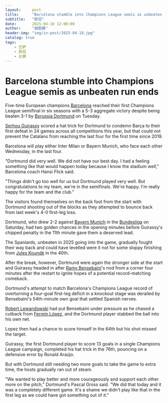 ```yaml
---
layout:     post
title:      "Barcelona stumble into Champions League semis as unbeaten run ends"
subtitle:   "欧冠"
date:       2025-04-18 12:00:00
author:     "细胞膜"
header-img: "img/in-post/2025-04-18.jpg"
catalog: true
tags:
    - 巴萨
    - 欧冠
    - 比赛
---
```


# Barcelona stumble into Champions League semis as unbeaten run ends

Five-time European champions [Barcelona](http://www.espn.com/soccer/team/_/id/83) reached their first Champions League semifinal in six seasons with a 5-3 aggregate victory despite being beaten 3-1 by [Borussia Dortmund](http://www.espn.com/soccer/team/_/id/124) on Tuesday.

[Serhou Guirassy](http://www.espn.com/soccer/player/_/id/186381/Serhou-Guirassy) scored a hat trick for Dortmund to condemn Barça to their first defeat in 24 games across all competitions this year, but that could not prevent the Catalans from reaching the last four for the first time since 2019.

Barcelona will play either Inter Milan or Bayern Munich, who face each other Wednesday, in the last four.

"Dortmund did very well. We did not have our best day. I had a feeling something like that would happen today because I know the stadium well," Barcelona coach Hansi Flick said.

"Things didn't go too well for us but Dortmund played very well. But congratulations to my team, we're in the semifinals. We're happy. I'm really happy for the team and the club."

The visitors found themselves on the back foot from the start with Dortmund shooting out of the blocks as they attempted to bounce back from last week's 4-0 first-leg loss.

Dortmund, who drew 2-2 against [Bayern Munich](http://espn.com/soccer/team?id=132) in the [Bundesliga](https://www.espn.com/soccer/league/_/name/GER.1) on Saturday, had two golden chances in the opening minutes before Guirassy's chipped penalty in the 11th minute gave them a deserved lead.

The Spaniards, unbeaten in 2025 going into the game, gradually fought their way back and could have levelled were it not for some sloppy finishing from [Jules Koundé](http://espn.com/soccer/player/_/id/231692/jules-kounde) in the 40th.

After the break, however, Dortmund were again the stronger side at the start and Guirassy headed in after [Ramy Bensebaini](http://espn.com/soccer/player/_/id/220703/ramy-bensebaini)'s nod from a corner four minutes after the restart to ignite hopes of a potential record-matching comeback.

Dortmund's attempt to match Barcelona's Champions League record of overturning a four-goal first-leg deficit in a knockout stage was derailed by Bensebaini's 54th-minute own goal that settled Spanish nerves.

[Robert Lewandowski](http://espn.com/soccer/player/_/id/125824/robert-lewandowski) had put Bensebaini under pressure as he chased a cutback from [Fermín López](http://espn.com/soccer/player/_/id/354334/fermin-lopez), and the Dortmund player stabbed the ball into his own net.

Lopez then had a chance to score himself in the 64th but his shot missed the target.

Guirassy, the first Dortmund player to score 13 goals in a single Champions League campaign, completed his hat trick in the 76th, pouncing on a defensive error by Ronald Araújo.

But with Dortmund still needing two more goals to take the game to extra time, the hosts gradually ran out of steam.

"We wanted to play better and more courageously and support each other more on the pitch," Dortmund's Pascal Gross said. "We did that today and it was a completely different game. It's a shame we didn't play like that in the first leg as we could have got something out of it."